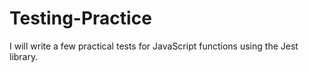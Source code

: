 # Testing-Practice
I will write a few practical tests for JavaScript functions using the Jest library.
